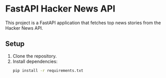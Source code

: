 # FastAPI Hacker News API

This project is a FastAPI application that fetches top news stories from the Hacker News API.

## Setup

1. Clone the repository.
2. Install dependencies:
   ```bash
   pip install -r requirements.txt
